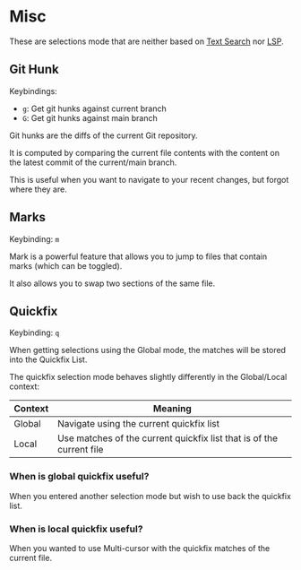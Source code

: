 # Misc

These are selections mode that are neither based on [Text Search](./text-search.md) nor [LSP](./lsp-based.md).

## Git Hunk

Keybindings:

- `g`: Get git hunks against current branch
- `G`: Get git hunks against main branch

Git hunks are the diffs of the current Git repository.

It is computed by comparing the current file contents with the content on the latest commit of the current/main branch.

This is useful when you want to navigate to your recent changes, but forgot where they are.

## Marks

Keybinding: `m`

Mark is a powerful feature that allows you to jump to files that contain marks (which can be toggled).

It also allows you to swap two sections of the same file.

## Quickfix

Keybinding: `q`

When getting selections using the Global mode, the matches will be stored into
the Quickfix List.

The quickfix selection mode behaves slightly differently in the Global/Local context:

| Context | Meaning                                                              |
| ------- | -------------------------------------------------------------------- |
| Global  | Navigate using the current quickfix list                             |
| Local   | Use matches of the current quickfix list that is of the current file |

### When is global quickfix useful?

When you entered another selection mode but wish to use back the quickfix list.

### When is local quickfix useful?

When you wanted to use Multi-cursor with the quickfix matches of the current file.
